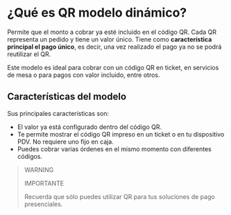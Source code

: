 # ¿Qué es QR modelo dinámico?

Permite que el monto a cobrar ya esté incluido en el código QR. Cada QR representa un pedido y tiene un valor único. Tiene como **característica principal el pago único**, es decir, una vez realizado el pago ya no se podrá reutilizar el QR.

Este modelo es ideal para cobrar con un código QR en ticket, en servicios de mesa o para pagos con valor incluido, entre otros.

## Características del modelo

Sus principales características son:

- El valor ya está configurado dentro del código QR.
- Te permite mostrar el código QR impreso en un ticket o en tu dispositivo PDV. No requiere uno fijo en caja.
- Puedes cobrar varias órdenes en el mismo momento con diferentes códigos.

> WARNING
>
> IMPORTANTE
>
> Recuerda que sólo puedes utilizar QR para tus soluciones de pago presenciales.